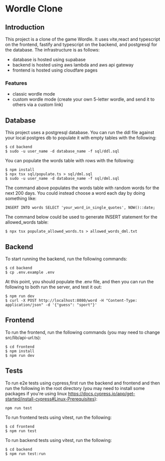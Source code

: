 # Wordle Clone

## Introduction
This project is a clone of the game Wordle. It uses vite,react and typescript on the frontend, fastify
and typescript on the backend, and postgresql for the database. The infrastructure is as follows:
- database is hosted using supabase
- backend is hosted using aws lambda and aws api gateway
- frontend is hosted using cloudfare pages

### Features
- classic wordle mode
- custom wordle mode (create your own 5-letter wordle, and send it to others via a custom link)

## Database
This project uses a postgresql database. You can run the ddl file against your
local postgres db to populate it with empty tables with the following:
```
$ cd backend 
$ sudo -u user_name -d database_name -f sql/ddl.sql
```

You can populate the words table with rows with the following:
```
$ npm install
$ npx tsx sql/populate.ts > sql/dml.sql
$ sudo -u user_name -d database_name -f sql/dml.sql
```
The command above populates the words table with random words for the next
200 days. You could instead choose a word each day by doing something like:
```
INSERT INTO words SELECT 'your_word_in_single_quotes', NOW()::date;
```
The command below could be used to generate INSERT statement for the allowed_words
table:
```
$ npx tsx populate_allowed_words.ts > allowed_words_dml.txt
```

## Backend
To start running the backend, run the following commands: 
```
$ cd backend
$ cp .env.example .env
```
At this point, you should populate the .env file, and then you can run the following
to both run the server, and test it out:
```
$ npm run dev
$ curl -X POST http://localhost:8080/word -H "Content-Type: application/json" -d '{"guess": "sport"}'
```

## Frontend
To run the frontend, run the following commands (you may need to change src/lib/api-url.ts):
```
$ cd frontend
$ npm install
$ npm run dev
```

## Tests
To run e2e tests using cypress,first run the backend and frontend and then run the following in the 
root directory (you may need to install some packages if you're using linux 
https://docs.cypress.io/app/get-started/install-cypress#Linux-Prerequisites):
```
npm run test
```

To run frontend tests using vitest, run the following:
```
$ cd frontend
$ npm run test
```

To run backend tests using vitest, run the following:
```
$ cd backend
$ npm run test:run
```
